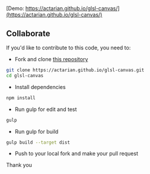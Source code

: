 # 

[Demo: https://actarian.github.io/glsl-canvas/](https://actarian.github.io/glsl-canvas/)

## Collaborate 

If you'd like to contribute to this code, you need to:

* Fork and clone [this repository](https://actarian.github.io/glsl-canvas/)
```bash
git clone https://actarian.github.io/glsl-canvas.git
cd glsl-canvas
```
* Install dependencies
```bash
npm install
```
* Run gulp for edit and test
```bash
gulp
```
* Run gulp for build
```bash
gulp build --target dist
```
* Push to your local fork and make your pull request

Thank you
